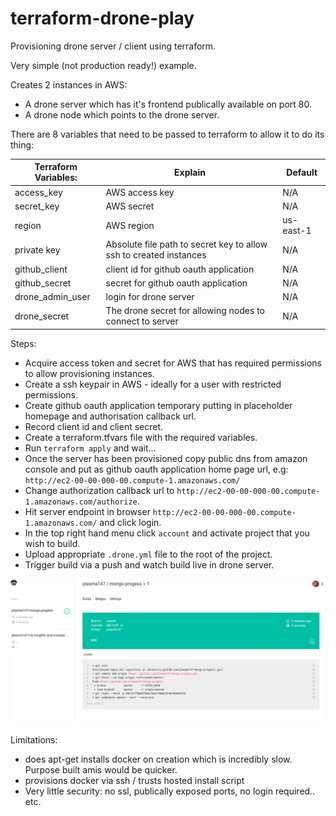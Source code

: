 # terraform-drone-play
Provisioning drone server / client using terraform.

Very simple (not production ready!) example.

Creates 2 instances in AWS:
   * A drone server which has it's frontend publically available on port 80.
   * A drone node which points to the drone server.

There are 8 variables that need to be passed to terraform to allow it to do its thing:

|Terraform Variables:    | Explain        | Default       |
|------------------------|----------------|---------------| 
| access_key             | AWS access key |    N/A        |
| secret_key             | AWS secret     |    N/A        |
| region                 | AWS region     |    us-east-1  |
| private key            | Absolute file path to secret key to allow ssh to created instances  | N/A |
| github_client          | client id for github oauth application | N/A |
| github_secret          | secret for github oauth application | N/A |
| drone_admin_user       | login for drone server | N/A |
| drone_secret           | The drone secret for allowing nodes to connect to server | N/A |

Steps:

 * Acquire access token and secret for AWS that has required permissions to allow provisioning instances.
 * Create a ssh keypair in AWS - ideally for a user with restricted permissions.
 * Create github oauth application temporary putting in placeholder homepage and authorisation callback url.
 * Record client id and client secret. 
 * Create a terraform.tfvars file with the required variables. 
 * Run `terraform apply` and wait...
 * Once the server has been provisioned copy public dns from amazon console and put as github oauth application home page url, e.g: `http://ec2-00-00-000-00.compute-1.amazonaws.com/`
 * Change authorization callback url to `http://ec2-00-00-000-00.compute-1.amazonaws.com/authorize`.
 * Hit server endpoint in browser `http://ec2-00-00-000-00.compute-1.amazonaws.com/` and click login.
 * In the top right hand menu click `account` and activate project that you wish to build.
 * Upload appropriate `.drone.yml` file to the root of the project.  
 * Trigger build via a push and watch build live in drone server.

![alt tag](./screenshot.png)


Limitations:

  * does apt-get installs docker on creation which is incredibly slow. Purpose built amis would be quicker.
  * provisions docker via ssh / trusts hosted install script
  * Very little security: no ssl, publically exposed ports, no login required.. etc.




